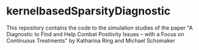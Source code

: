 # kernelbasedSparsityDiagnostic
This repository contains the code to the simulation studies of the paper "A Diagnostic to Find and Help Combat Positivity Issues – with a Focus on Continuous Treatments" by Katharina Ring and Michael Schomaker
